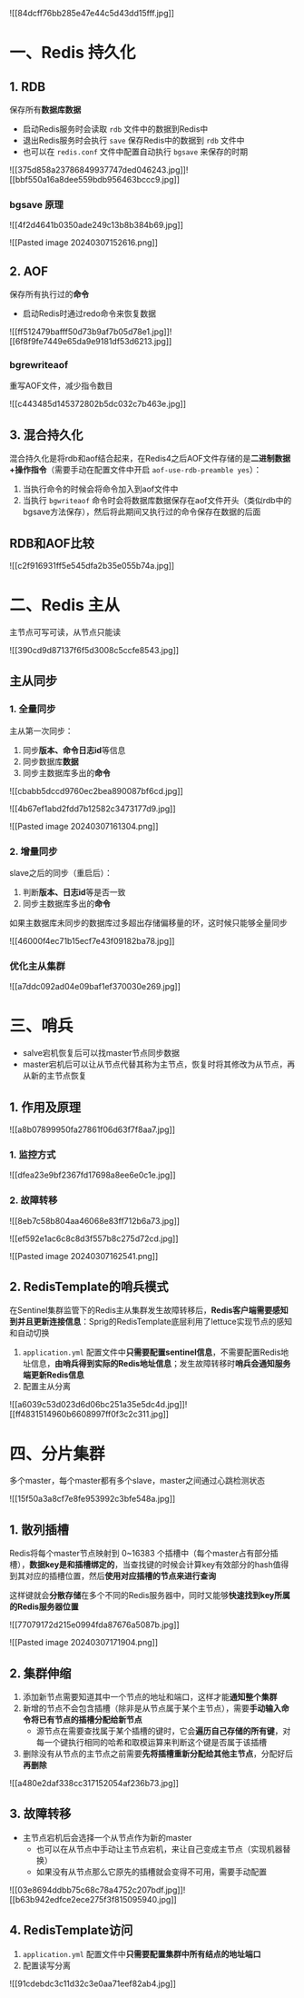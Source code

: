 ![[84dcff76bb285e47e44c5d43dd15fff.jpg]]

# 一、Redis 持久化

## 1. RDB

保存所有**数据库数据**

* 启动Redis服务时会读取 `rdb` 文件中的数据到Redis中
* 退出Redis服务时会执行 `save` 保存Redis中的数据到 `rdb`  文件中
* 也可以在 `redis.conf` 文件中配置自动执行 `bgsave` 来保存的时期

![[375d858a23786849937747ded046243.jpg]]![[bbf550a16a8dee559bdb956463bccc9.jpg]]

### bgsave 原理

![[4f2d4641b0350ade249c13b8b384b69.jpg]]

![[Pasted image 20240307152616.png]]

## 2. AOF

保存所有执行过的**命令**

* 启动Redis时通过redo命令来恢复数据

![[ff512479bafff50d73b9af7b05d78e1.jpg]]![[6f8f9fe7449e65da9e9181df53d6213.jpg]]

### bgrewriteaof 

重写AOF文件，减少指令数目

![[c443485d145372802b5dc032c7b463e.jpg]]

## 3. 混合持久化

混合持久化是将rdb和aof结合起来，在Redis4之后AOF文件存储的是**二进制数据+操作指令**（需要手动在配置文件中开启 `aof-use-rdb-preamble yes`）：

1. 当执行命令的时候会将命令加入到aof文件中
2. 当执行 `bgwriteaof` 命令时会将数据库数据保存在aof文件开头（类似rdb中的bgsave方法保存），然后将此期间又执行过的命令保存在数据的后面

## RDB和AOF比较

![[c2f916931ff5e545dfa2b35e055b74a.jpg]]

# 二、Redis 主从

主节点可写可读，从节点只能读

![[390cd9d87137f6f5d3008c5ccfe8543.jpg]]

## 主从同步

### 1. 全量同步

主从第一次同步：

1. 同步**版本、命令日志id**等信息
2. 同步数据库**数据**
3. 同步主数据库多出的**命令**

![[cbabb5dccd9760ec2bea890087bf6cd.jpg]]

![[4b67ef1abd2fdd7b12582c3473177d9.jpg]]

![[Pasted image 20240307161304.png]]

### 2. 增量同步

slave之后的同步（重启后）：

1. 判断**版本、日志id**等是否一致
2. 同步主数据库多出的**命令**

如果主数据库未同步的数据库过多超出存储偏移量的环，这时候只能够全量同步

![[46000f4ec71b15ecf7e43f09182ba78.jpg]]

### 优化主从集群

![[a7ddc092ad04e09baf1ef370030e269.jpg]]

# 三、哨兵

* salve宕机恢复后可以找master节点同步数据
* master宕机后可以让从节点代替其称为主节点，恢复时将其修改为从节点，再从新的主节点恢复

## 1. 作用及原理

![[a8b07899950fa27861f06d63f7f8aa7.jpg]]

### 1. 监控方式

![[dfea23e9bf2367fd17698a8ee6e0c1e.jpg]]

### 2. 故障转移

![[8eb7c58b804aa46068e83ff712b6a73.jpg]]

![[ef592e1ac6c8c8d3f557b8c275d72cd.jpg]]

![[Pasted image 20240307162541.png]]

## 2. RedisTemplate的哨兵模式

在Sentinel集群监管下的Redis主从集群发生故障转移后，**Redis客户端需要感知到并且更新连接信息**：Sprig的RedisTemplate底层利用了lettuce实现节点的感知和自动切换

1. `application.yml` 配置文件中**只需要配置sentinel信息**，不需要配置Redis地址信息，**由哨兵得到实际的Redis地址信息**；发生故障转移时**哨兵会通知服务端更新Redis信息**
2. 配置主从分离

![[a6039c53d023d6d06bc251a35e5dc4d.jpg]]![[ff4831514960b6608997ff0f3c2c311.jpg]]

# 四、分片集群

多个master，每个master都有多个slave，master之间通过心跳检测状态

![[15f50a3a8cf7e8fe953992c3bfe548a.jpg]]

## 1. 散列插槽

Redis将每个master节点映射到 0~16383 个插槽中（每个master占有部分插槽），**数据key是和插槽绑定的**，当查找键的时候会计算key有效部分的hash值得到其对应的插槽位置，然后**使用对应插槽的节点来进行查询**

这样键就会**分散存储**在多个不同的Redis服务器中，同时又能够**快速找到key所属的Redis服务器位置**

![[77079172d215e0994fda87676a5087b.jpg]]

![[Pasted image 20240307171904.png]]

## 2. 集群伸缩

1. 添加新节点需要知道其中一个节点的地址和端口，这样才能**通知整个集群**
2. 新增的节点不会包含插槽（除非是从节点属于某个主节点），需要**手动输入命令将已有节点的插槽分配给新节点**
	* 源节点在需要查找属于某个插槽的键时，它会**遍历自己存储的所有键**，对每一个键执行相同的哈希和取模运算来判断这个键是否属于该插槽
3. 删除没有从节点的主节点之前需要**先将插槽重新分配给其他主节点**，分配好后**再删除**

![[a480e2daf338cc317152054af236b73.jpg]]

## 3. 故障转移

* 主节点宕机后会选择一个从节点作为新的master
	* 也可以在从节点中手动让主节点宕机，来让自己变成主节点（实现机器替换）
	* 如果没有从节点那么它原先的插槽就会变得不可用，需要手动配置

![[03e8694ddbb75c68c78a4752c207bdf.jpg]]![[b63b942edfce2ece275f3f815095940.jpg]]

## 4. RedisTemplate访问

1. `application.yml` 配置文件中**只需要配置集群中所有结点的地址端口** 
2. 配置读写分离

![[91cdebdc3c11d32c3e0aa71eef82ab4.jpg]]